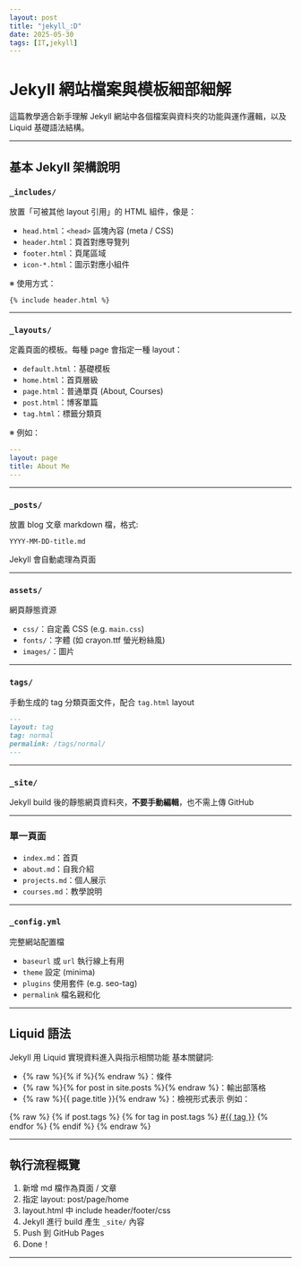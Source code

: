 ```yaml
---
layout: post
title: "jekyll_:D"
date: 2025-05-30
tags: [IT,jekyll]
---
```

# Jekyll 網站檔案與模板細部細解

這篇教學適合新手理解 Jekyll 網站中各個檔案與資料夾的功能與運作邏輯，以及 Liquid 基礎語法結構。

---

##  基本 Jekyll 架構說明

###  `_includes/`

放置「可被其他 layout 引用」的 HTML 組件，像是：

* `head.html`：`<head>` 區塊內容 (meta / CSS)
* `header.html`：頁首對應导覽列
* `footer.html`：頁尾區域
* `icon-*.html`：圖示對應小組件

※ 使用方式：

```liquid
{% include header.html %}
```

---

###  `_layouts/`

定義頁面的模板。每種 page 會指定一種 layout：

* `default.html`：基礎模板
* `home.html`：首頁層級
* `page.html`：普通單頁 (About, Courses)
* `post.html`：博客單篇
* `tag.html`：標籤分類頁

※ 例如：

```yaml
---
layout: page
title: About Me
---
```

---

###  `_posts/`

放置 blog 文章 markdown 檔，格式:

```
YYYY-MM-DD-title.md
```

Jekyll 會自動處理為頁面

---

###  `assets/`

網頁靜態資源

* `css/`：自定義 CSS (e.g. `main.css`)
* `fonts/`：字體 (如 crayon.ttf 螢光粉絲風)
* `images/`：圖片

---

###  `tags/`

手動生成的 tag 分類頁面文件，配合 `tag.html` layout

```md
---
layout: tag
tag: normal
permalink: /tags/normal/
---
```

---

###  `_site/`

Jekyll build 後的靜態網頁資料夾，**不要手動編輯**，也不需上傳 GitHub

---

###  單一頁面

* `index.md`：首頁
* `about.md`：自我介紹
* `projects.md`：個人展示
* `courses.md`：教學說明

---

###  `_config.yml`

完整網站配置檔

* `baseurl` 或 `url` 執行線上有用
* `theme` 設定 (minima)
* `plugins` 使用套件 (e.g. seo-tag)
* `permalink` 檔名親和化

---

##  Liquid 語法

Jekyll 用 Liquid 實現資料進入與指示相關功能
基本關鍵詞:

* {% raw %}{% if %}{% endraw %}：條件
* {% raw %}{% for post in site.posts %}{% endraw %}：輸出部落格
* {% raw %}{{ page.title }}{% endraw %}：檢視形式表示
例如：

{% raw %}
    {% if post.tags %}
        {% for tag in post.tags %}
            <a href="/tags/{{ tag | slugify }}/">#{{ tag }}</a>
        {% endfor %}
    {% endif %}
{% endraw %}

---

##  執行流程概覽

1. 新增 md 檔作為頁面 / 文章
2. 指定 layout: post/page/home
3. layout.html 中 include header/footer/css
4. Jekyll 進行 build 產生 `_site/` 內容
5. Push 到 GitHub Pages
6. Done！

---
